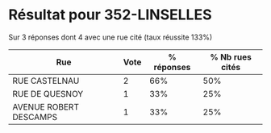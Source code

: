 # Résultat pour 352-LINSELLES

Sur 3 réponses dont 4 avec une rue cité (taux réussite 133%)

| Rue | Vote | % réponses | % Nb rues cités|
|-----|------|------------|----------------|
| RUE CASTELNAU | 2 | 66% | 50%|
| RUE DE QUESNOY | 1 | 33% | 25%|
| AVENUE ROBERT DESCAMPS | 1 | 33% | 25%|
